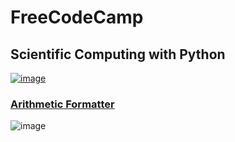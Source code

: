 # FreeCodeCamp

## Scientific Computing with Python

[![image](https://github.com/Ventura94/FreeCodeCamp_Proyects_for_Certificactions/blob/master/certifications/scientific_computing_with_python.png?raw=true)](https://www.freecodecamp.org/certification/V3N2R4/scientific-computing-with-python-v7)

### [Arithmetic Formatter](https://github.com/Ventura94/FreeCodeCamp_Proyects_for_Certificactions/tree/master/Arithmetic%20Formatter)

![image](https://img.shields.io/badge/Python-FFD43B?style=for-the-badge&logo=python&logoColor=blue)